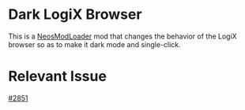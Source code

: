 # Dark LogiX Browser
This is a [NeosModLoader](https://github.com/zkxs/NeosModLoader) mod that changes the behavior of the LogiX browser so as to make it dark mode and single-click.

# Relevant Issue
[#2851](https://github.com/Neos-Metaverse/NeosPublic/issues/2851)
